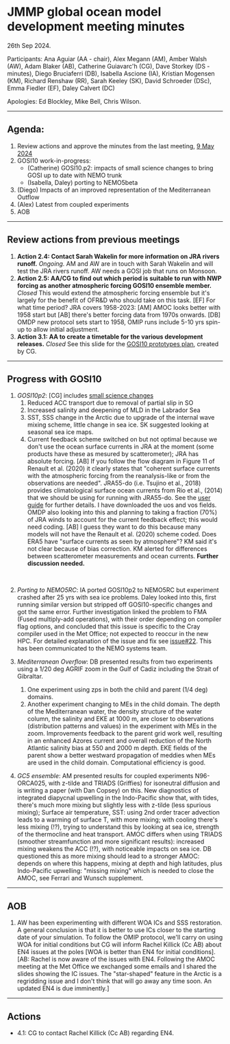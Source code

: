 # JMMP global ocean model development meeting minutes

26th Sep 2024.

Participants: Ana Aguiar (AA - chair), Alex Megann (AM), Amber Walsh (AW), Adam Blaker (AB),
Catherine Guiavarc'h (CG), Dave Storkey (DS - minutes), Diego Bruciaferri (DB), 
Isabella Ascione (IA), Kristian Mogensen (KM), Richard Renshaw (RR), 
Sarah Keeley (SK), David Schroeder (DSc), Emma Fiedler (EF), Daley Calvert (DC) 

Apologies: Ed Blockley, Mike Bell, Chris Wilson.

----------

## Agenda:
1. Review actions and approve the minutes from the last meeting, [9 May 2024](https://github.com/JMMP-Group/GO_coordination/blob/main/meetings/minutes_09May2024.md)
2. GOSI10 work-in-progress:
   - (Catherine) GOSI10.p2: impacts of small science changes to bring GOSI up to date with NEMO trunk 
   - (Isabella, Daley) porting to NEMO5beta
3. (Diego) Impacts of an improved representation of the Mediterranean Outflow
4. (Alex) Latest from coupled experiments
5. AOB

----------

## Review actions from previous meetings

1. **Action 2.4: Contact Sarah Wakelin for more information on JRA rivers runoff.** _Ongoing._ AM and AW are in touch with Sarah Wakelin and will test the JRA rivers runoff. AW needs a GOSI job that runs on Monsoon.
2. **Action 2.5: AA/CG to find out which period is suitable to run with NWP forcing as another atmospheric forcing GOSI10 ensemble member.** _Closed_ This would extend the atmospheric forcing ensemble but it's largely for the benefit of OFR&D who should take on this task. [EF] For what time period? JRA covers 1958-2023: [AM] AMOC looks better with 1958 start but [AB] there's better forcing data from 1970s onwards. [DB] OMDP new protocol sets start to 1958, OMIP runs include 5-10 yrs spin-up to allow initial adjustment. 
3. **Action 3.1: AA to create a timetable for the various development releases.** _Closed_ See this slide for the [GOSI10 prototypes plan](https://github.com/JMMP-Group/GO_coordination/wiki/GOSI10-prototypes-plan), created by CG.

----------

## Progress with GOSI10

1. _GOSI10p2_: [CG] includes [small science changes](https://github.com/JMMP-Group/GO_coordination/issues/18)
   1. Reduced ACC transport due to removal of partial slip in SO
   2. Increased salinity and deepening of MLD in the Labrador Sea
   3. SST, SSS change in the Arctic due to upgrade of the internal wave mixing scheme, little change in sea ice. SK suggested looking at seasonal sea ice maps.
   4. Current feedback scheme switched on but not optimal because we don't use the ocean surface currents in JRA at the moment (some products have these as mesured by scatterometer); JRA has absolute forcing. [AB] If you follow the flow diagram in Figure 11 of Renault et al. (2020) it clearly states that "coherent surface currents with the atmospheric forcing from the reanalysis-like or from the observations are needed". JRA55-do (i.e. Tsujino et al., 2018) provides climatological surface ocean currents from Rio et al., (2014) that we should be using for running with JRA55-do. See the [user guide](https://climate.mri-jma.go.jp/pub/ocean/JRA55-do/docs/v1_5-manual/User_manual_jra55_do_v1_5.pdf) for further details. I have downloaded the uos and vos fields.  OMDP also looking into this and planning to taking a fraction (70%) of JRA winds to account for the current feedback effect; this would need coding. [AB] I guess they want to do this because many models will not have the Renault et al. (2020) scheme coded. Does ERA5 have "surface currents as seen by atmosphere"? KM said it's not clear because of bias correction. KM alerted for differences between scatterometer measurements and ocean currents.  **Further discussion needed.** 
</br>

2. _Porting to NEMO5RC_: IA ported GOSI10p2 to NEMO5RC but experiment crashed after 25 yrs with sea ice problems. Daley looked into this, first running similar version but stripped off GOSI10-specific changes and got the same error. Further investigation linked the problem to FMA (Fused multiply-add operations), with their order depending on compiler flag options, and concluded that this issue is specific to the Cray compiler used in the Met Office; not expected to reoccur in the new HPC. For detailed explanation of the issue and fix see [issue#22](https://github.com/JMMP-Group/GO_coordination/issues/22). This has been communicated to the NEMO systems team.

3. _Mediterranean Overflow_: DB presented results from two experiments using a 1/20 deg AGRIF zoom in the Gulf of Cadiz including the Strait of Gibraltar. 
   1. One experiment using zps in both the child and parent (1/4 deg) domains.
   2. Another experiment changing to MEs in the child domain.
The depth of the Mediterranean water, the density structure of the water column, the salinity and EKE at 1000 m, are closer to observations (distribution patterns and values) in the experiment with MEs in the zoom. Improvements feedback to the parent grid work well, resulting in an enhanced Azores current and overall reduction of the North Atlantic salinity bias at 550 and 2000 m depth. EKE fields of the parent show a better westward propagation of meddies when MEs are used in the child domain. Computational efficiency is good.

4. _GC5 ensemble_: AM presented results for coupled experiments N96-ORCA025, with z-tilde and TRIADS (Griffies) for isoneutral diffusion and is writing a paper (with Dan Copsey) on this. New diagnostics of integrated diapycnal upwelling in the Indo-Pacific show that, with tides, there's much more mixing but slightly less with z-tilde (less spurious mixing); Surface air temperature, SST: using 2nd order tracer advection leads to a warming of surface T, with more mixing; with cooling there's less mixing (!?), trying to understand this by looking at sea ice, strength of the thermocline and heat transport. AMOC differs when using TRIADS (smoother streamfunction and more significant results): increased mixing weakens the ACC (!?), with noticeable impacts on sea ice. DB questioned this as more mixing should lead to a stronger AMOC: depends on where this happens, mixing at depth and high latitudes, plus Indo-Pacific upwelling: "missing mixing" which is needed to close the AMOC, see Ferrari and Wunsch supplement.

----------

## AOB

1. AW has been experimenting with different WOA ICs and SSS restoration. A general conclusion is that it is better to use ICs closer to the starting date of your simulation. To follow the OMIP protocol, we'll carry on using WOA for initial conditions but CG will inform Rachel Killick (Cc AB) about EN4 issues at the poles [WOA is better than EN4 for initial conditions]. [AB: Rachel is now aware of the issues with EN4. Following the AMOC meeting at the Met Office we exchanged some emails and I shared the slides showing the IC issues. The "star-shaped" feature in the Arctic is a regridding issue and I don't think that will go away any time soon. An updated EN4 is due imminently.]

----------

## Actions

 * 4.1: CG to contact Rachel Killick (Cc AB) regarding EN4.

